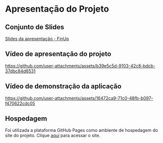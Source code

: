 # Apresentação do Projeto

## Conjunto de Slides
[Slides da apresentação - FinUp](https://github.com/user-attachments/files/18049075/Apresentacao.-.FinUp.pdf)

## Vídeo de apresentação do projeto


https://github.com/user-attachments/assets/b39e5c5d-9103-42c8-bdcb-37dbc84d6531



## Vídeo de demonstração da aplicação


https://github.com/user-attachments/assets/16472ca9-71c0-48fb-b097-f470622cdc05


## Hospedagem
Foi utilizada a plataforma GitHub Pages como ambiente de hospedagem do site do projeto. Clique <a href="https://icei-puc-minas-pmv-ads.github.io/pmv-ads-2024-2-e1-proj-web-t2-pmv-ads-2024-2-e1-finup/codigo-fonte/pagina-homepage/index.html" target=_blank>aqui</a> para acessar o site.
